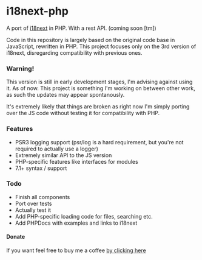 # i18next-php
A port of [i18next](https://www.i18next.com/) in PHP. With a rest API. (coming soon \[tm\])

Code in this repository is largely based on the original code base in JavaScript, rewritten in PHP.
This project focuses only on the 3rd version of i18next, disregarding compatibility with previous ones.

### Warning!

This version is still in early development stages, I'm advising against using it. As of now.
This project is something I'm working on between other work, as such the updates may appear spontanously.

It's extremely likely that things are broken as right now I'm simply porting over the 
JS code without testing it for compatibility with PHP.

### Features

* PSR3 logging support (psr/log is a hard requirement, but you're not required to actually use a logger)
* Extremely similar API to the JS version
* PHP-specific features like interfaces for modules
* 7.1+ syntax / support

### Todo

* Finish all components
* Port over tests
* Actually test it
* Add PHP-specific loading code for files, searching etc.
* Add PHPDocs with examples and links to i18next

#### Donate

If you want feel free to buy me a coffee [by clicking here](https://paypal.me/pklytastic?locale.x=en_US)